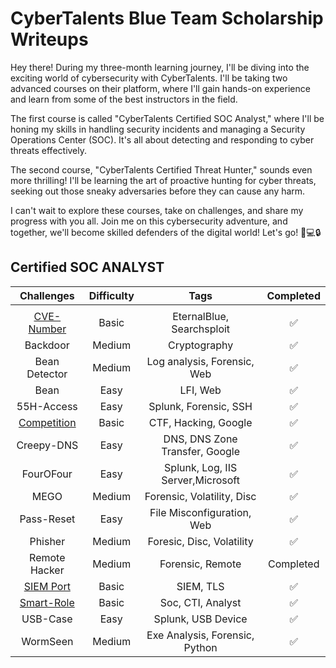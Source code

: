 # CyberTalents Blue Team Scholarship Writeups

Hey there! During my three-month learning journey, I'll be diving into the exciting world of cybersecurity with CyberTalents. I'll be taking two advanced courses on their platform, where I'll gain hands-on experience and learn from some of the best instructors in the field.

The first course is called "CyberTalents Certified SOC Analyst," where I'll be honing my skills in handling security incidents and managing a Security Operations Center (SOC). It's all about detecting and responding to cyber threats effectively.

The second course, "CyberTalents Certified Threat Hunter," sounds even more thrilling! I'll be learning the art of proactive hunting for cyber threats, seeking out those sneaky adversaries before they can cause any harm.

I can't wait to explore these courses, take on challenges, and share my progress with you all. Join me on this cybersecurity adventure, and together, we'll become skilled defenders of the digital world! Let's go! 🚀💻🔒




## Certified SOC ANALYST

| Challenges | Difficulty |                                                Tags                                                | Completed |
|:-------------:|:----------:|:--------------------------------------------------------------------------------------------------:|:---------:|
|               |            |                                                                                                    |           |
|     [CVE-Number](./Soc-analyst/CVE-Number/Readme.md)      |    Basic    |                                       EternalBlue, Searchsploit                                       | :white_check_mark: |
|   Backdoor   |   Medium   |                                            Cryptography                                            |        :white_check_mark:   |
|    Bean Detector    |    Medium    |                                 Log analysis, Forensic, Web                               | :white_check_mark: |
|     Bean    |    Easy    |                                     LFI, Web                                     | :white_check_mark: |
|    55H-Access    |    Easy    |                              Splunk, Forensic, SSH                             |  :white_check_mark:|
|      [Competition](./Soc-analyst/Competition/Readme.md)     |    Basic    |                                 CTF, Hacking, Google                                  | :white_check_mark: |
|     Creepy-DNS    |   Easy   |                               DNS, DNS Zone Transfer, Google                              |      :white_check_mark:     |
|    FourOFour    |   Easy   |                                   Splunk,  Log, IIS Server,Microsoft                                   |      :white_check_mark:     |
|     MEGO     |    Medium    |                                       Forensic, Volatility, Disc                                      | :white_check_mark: |
|   Pass-Reset  |   Easy   |                                     File Misconfiguration, Web                                     |       :white_check_mark:    |
|    Phisher    |    Medium    |                                     Foresic, Disc, Volatility                                     |        :white_check_mark:   |
|      Remote Hacker     |   Medium   |                           Forensic, Remote                          |   Completed        |
|   [SIEM Port](./Soc-analyst/SIEM-Port/Readme.md)   |    Basic    |                                        SIEM, TLS                                       | :white_check_mark: |
|     [Smart-Role](./Soc-analyst/Smart-Role/Readme.md)    |   Basic   |                                 Soc, CTI, Analyst                                 |         :white_check_mark:  |
|     USB-Case    |    Easy    |                                   Splunk, USB Device                                   | :white_check_mark:          |
|  WormSeen |   Medium   |                                     Exe Analysis, Forensic, Python                                    |       :white_check_mark:    |
